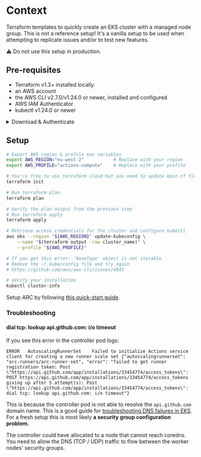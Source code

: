 
# Context

Terraform templates to quickly create an EKS cluster with a managed node group. This is not a reference setup! It's a vanilla setup to be used when attempting to replicate issues and/or to test new features.

⚠️ Do not use this setup in production.

## Pre-requisites

- Terraform v1.3+ installed locally.
- an AWS account
- the AWS CLI v2.7.0/v1.24.0 or newer, installed and configured
- AWS IAM Authenticator
- kubectl v1.24.0 or newer

<details>
    <summary>Download & Authenticate</summary>

```bash
brew install awscli aws-iam-authenticator terraform
```

Configure & authenticate AWS CLI. This will vary based on your AWS account and IAM setup

</details>

## Setup

```bash
# Export AWS region & profile env variables
export AWS_REGION="eu-west-2"           # Replace with your region
export AWS_PROFILE="actions-compute"    # Replace with your profile
```

```bash
# You're free to use terraform cloud but you need to update main.tf first
terraform init
```

```bash
# Run terraform plan
terraform plan
```

```bash
# Verify the plan output from the previous step
# Run terraform apply
terraform apply
```

```bash
# Retrieve access credentials for the cluster and configure kubectl
aws eks --region "${AWS_REGION}" update-kubeconfig \
    --name "$(terraform output -raw cluster_name)" \
    --profile "${AWS_PROFILE}"

# If you get this error: 'NoneType' object is not iterable
# Remove the ~/.kube/config file and try again
# https://github.com/aws/aws-cli/issues/4843
```

```bash
# Verify your installation
kubectl cluster-info
```

Setup ARC by following [this quick-start guide](https://github.com/actions/actions-runner-controller/tree/master/docs/preview/gha-runner-scale-set-controller).

### Troubleshooting

#### dial tcp: lookup api.github.com: i/o timeout

If you see this error in the controller pod logs:

```log
ERROR   AutoscalingRunnerSet    Failed to initialize Actions service client for creating a new runner scale set {"autoscalingrunnerset": "arc-runners/arc-runner-set", "error": "failed to get runner registration token: Post \"https://api.github.com/app/installations/33454774/access_tokens\": POST https://api.github.com/app/installations/33454774/access_tokens giving up after 5 attempt(s): Post \"https://api.github.com/app/installations/33454774/access_tokens\": dial tcp: lookup api.github.com: i/o timeout"}
```

This is because the controller pod is not able to resolve the `api.github.com` domain name. This is a good guide for [troubleshooting DNS failures in EKS](https://aws.amazon.com/premiumsupport/knowledge-center/eks-dns-failure/). For a fresh setup this is most likely **a security group configuration problem.**

The controller could have allocated to a node that cannot reach coredns. You need to allow the DNS (TCP / UDP) traffic to flow between the worker nodes' security groups.